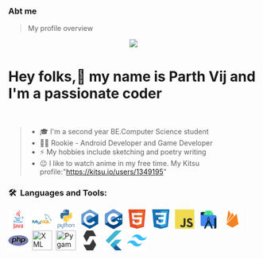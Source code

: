 ### Abt me
>My profile overview



<p align="center"><img src="https://www.icegif.com/wp-content/uploads/2022/02/icegif-234.gif" width="500"/></p>


# Hey folks,👋 my name is Parth Vij and I'm a passionate coder
<div>
<div align="center">
<img src="https://komarev.com/ghpvc/?username=geekyhichambel&style=flat-square&color=blue" alt=""/>
</div>

> - 🎓 I'm a second year BE.Computer Science student
> - 👨‍💻 Rookie - Android Developer and Game Developer
> - ⚡ My hobbies include sketching and poetry writing
> - 😉 I like to watch anime in my free time. My Kitsu profile:"https://kitsu.io/users/1349195"

### 🛠 &nbsp;Languages and Tools:

<p>
<img src="https://github.com/devicons/devicon/blob/master/icons/java/java-original-wordmark.svg" title="Java" alt="Java" width="40" height="40"/>&nbsp;
<img src="https://github.com/devicons/devicon/blob/master/icons/mysql/mysql-original-wordmark.svg" title="MySQL"  alt="MySQL" width="40" height="40"/>&nbsp;
<img src="https://github.com/devicons/devicon/blob/master/icons/python/python-original-wordmark.svg" title="Python" alt="Python" width="40" height="40"/>&nbsp;
<img src="https://github.com/devicons/devicon/blob/master/icons/c/c-original.svg" title="C" alt="C" width="40" height="40"/>&nbsp;
<img src="https://github.com/devicons/devicon/blob/master/icons/cplusplus/cplusplus-original.svg" title="C++" alt="C++" width="40" height="40"/>&nbsp;
<img src="https://github.com/devicons/devicon/blob/master/icons/html5/html5-original.svg" title="HTML" alt="HTML" width="40" height="40"/>&nbsp;
<img src="https://github.com/devicons/devicon/blob/master/icons/css3/css3-original.svg" title="CSS" alt="CSS" width="40" height="40"/>&nbsp;
<img src="https://github.com/devicons/devicon/blob/master/icons/javascript/javascript-original.svg" title="JS" alt="JS" width="40" height="40"/>&nbsp;
<img src="https://github.com/devicons/devicon/blob/master/icons/androidstudio/androidstudio-original.svg" title="AndroidStudio" width = "40" height="40"/>&nbsp;
<img src="https://github.com/devicons/devicon/blob/master/icons/firebase/firebase-plain.svg" title="Firebase" width = "40" height="40"/>&nbsp;
<img src="https://github.com/devicons/devicon/blob/master/icons/php/php-original.svg" title="Firebase" width = "40" height="40"/>&nbsp;
<img src="https://img.icons8.com/pulsar-color/48/null/xml-file.png" title="XML" width="40" height="40"/>&nbsp;
<img src="https://upload.wikimedia.org/wikipedia/commons/b/be/Pygame_logo.svg" title="Pygame" width="40" height="40"/>&nbsp; 
<img src="https://github.com/devicons/devicon/blob/master/icons/solidity/solidity-plain.svg" title="Solidity" width="40" height="40"/>&nbsp;
<img src="https://github.com/devicons/devicon/blob/master/icons/flutter/flutter-original.svg" title="Solidity" width="40" height="40"/>&nbsp;
<img src="https://github.com/devicons/devicon/blob/master/icons/tailwindcss/tailwindcss-original.svg" title="Solidity" width="40" height="40"/>&nbsp;
</div>
